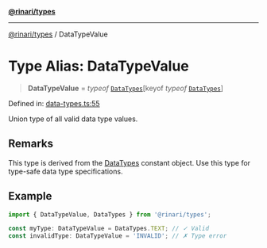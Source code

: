 [**@rinari/types**](../README.md)

***

[@rinari/types](../README.md) / DataTypeValue

# Type Alias: DataTypeValue

> **DataTypeValue** = *typeof* [`DataTypes`](../variables/DataTypes.md)\[keyof *typeof* [`DataTypes`](../variables/DataTypes.md)\]

Defined in: [data-types.ts:55](https://github.com/OpenUwU/Rinari/blob/64b2f2cffd307b6e9a06908b3bbd0fb795aaaf03/packages/types/src/data-types.ts#L55)

Union type of all valid data type values.

## Remarks

This type is derived from the [DataTypes](../variables/DataTypes.md) constant object.
Use this type for type-safe data type specifications.

## Example

```typescript
import { DataTypeValue, DataTypes } from '@rinari/types';

const myType: DataTypeValue = DataTypes.TEXT; // ✓ Valid
const invalidType: DataTypeValue = 'INVALID'; // ✗ Type error
```
